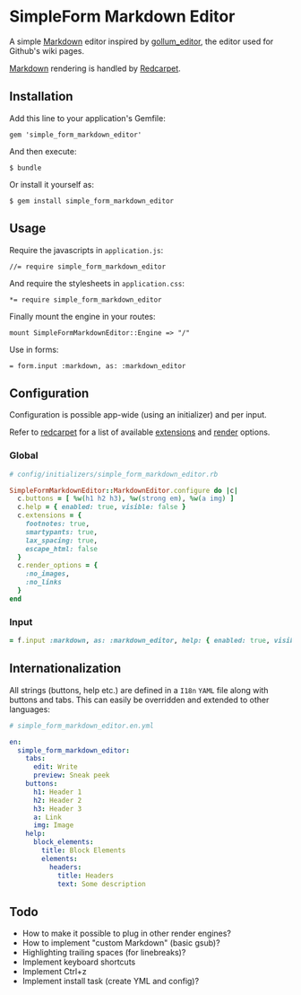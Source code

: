# SimpleForm Markdown Editor

A simple [Markdown](http://daringfireball.net/projects/markdown/) editor inspired by [gollum_editor](https://github.com/samknight/gollum_editor), the editor used for Github's wiki pages.

[Markdown](http://daringfireball.net/projects/markdown/) rendering is handled by [Redcarpet](https://github.com/vmg/redcarpet).

## Installation

Add this line to your application's Gemfile:

    gem 'simple_form_markdown_editor'

And then execute:

    $ bundle

Or install it yourself as:

    $ gem install simple_form_markdown_editor

## Usage

Require the javascripts in `application.js`:

    //= require simple_form_markdown_editor

And require the stylesheets in `application.css`:

    *= require simple_form_markdown_editor

Finally mount the engine in your routes:

    mount SimpleFormMarkdownEditor::Engine => "/"

Use in forms:

    = form.input :markdown, as: :markdown_editor

## Configuration

Configuration is possible app-wide (using an initializer) and per input.

Refer to [redcarpet](https://github.com/vmg/redcarpet) for a list of available [extensions](https://github.com/vmg/redcarpet#and-its-like-really-simple-to-use) and [render](https://github.com/vmg/redcarpet#darling-i-packed-you-a-couple-renderers-for-lunch) options.

### Global

```ruby
# config/initializers/simple_form_markdown_editor.rb

SimpleFormMarkdownEditor::MarkdownEditor.configure do |c|
  c.buttons = [ %w(h1 h2 h3), %w(strong em), %w(a img) ]
  c.help = { enabled: true, visible: false }
  c.extensions = {
    footnotes: true,
    smartypants: true,
    lax_spacing: true,
    escape_html: false
  }
  c.render_options = {
    :no_images,
    :no_links
  }
end
```

### Input

```ruby
= f.input :markdown, as: :markdown_editor, help: { enabled: true, visible: false }, buttons: [ %w(h1 h2), %w(a img) ]
```

## Internationalization

All strings (buttons, help etc.) are defined in a `I18n` `YAML` file along with buttons and tabs. This can easily be overridden and extended to other languages:

```YAML
# simple_form_markdown_editor.en.yml

en:
  simple_form_markdown_editor:
    tabs:
      edit: Write
      preview: Sneak peek
    buttons:
      h1: Header 1
      h2: Header 2
      h3: Header 3
      a: Link
      img: Image
    help:
      block_elements:
        title: Block Elements
        elements:
          headers:
            title: Headers
            text: Some description
```


## Todo

* How to make it possible to plug in other render engines?
* How to implement "custom Markdown" (basic gsub)?
* Highlighting trailing spaces (for linebreaks)?
* Implement keyboard shortcuts
* Implement Ctrl+z
* Implement install task (create YML and config)?